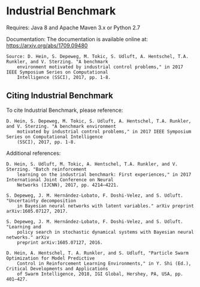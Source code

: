 # Industrial Benchmark 

Requires: Java 8 and Apache Maven 3.x or Python 2.7

Documentation: The documentation is available online at: https://arxiv.org/abs/1709.09480

	Source: D. Hein, S. Depeweg, M. Tokic, S. Udluft, A. Hentschel, T.A. Runkler, and V. Sterzing. "A benchmark 
		environment motivated by industrial control problems," in 2017 IEEE Symposium Series on Computational 
		Intelligence (SSCI), 2017, pp. 1-8. 

## Citing Industrial Benchmark

To cite Industrial Benchmark, please reference:

	D. Hein, S. Depeweg, M. Tokic, S. Udluft, A. Hentschel, T.A. Runkler, and V. Sterzing. "A benchmark environment 
		motivated by industrial control problems," in 2017 IEEE Symposium Series on Computational Intelligence 
		(SSCI), 2017, pp. 1-8. 

Additional references:

	D. Hein, S. Udluft, M. Tokic, A. Hentschel, T.A. Runkler, and V. Sterzing. "Batch reinforcement 
		learning on the industrial benchmark: First experiences," in 2017 International Joint Conference on Neural
		Networks (IJCNN), 2017, pp. 4214–4221.

	S. Depeweg, J. M. Hernández-Lobato, F. Doshi-Velez, and S. Udluft. "Uncertainty decomposition 
		in Bayesian neural networks with latent variables." arXiv preprint arXiv:1605.07127, 2017.
	
	S. Depeweg, J. M. Hernández-Lobato, F. Doshi-Velez, and S. Udluft. "Learning and
		policy search in stochastic dynamical systems with Bayesian neural networks." arXiv
		preprint arXiv:1605.07127, 2016.
		
	D. Hein, A. Hentschel, T. A. Runkler, and S. Udluft, "Particle Swarm Optimization for Model Predictive 
		Control in Reinforcement Learning Environments," in Y. Shi (Ed.), Critical Developments and Applications 
		of Swarm Intelligence, 2018, IGI Global, Hershey, PA, USA, pp. 401–427.

